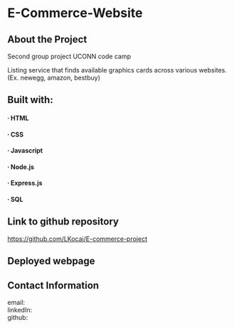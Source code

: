# E-Commerce-Website

## About the Project
Second group project UCONN code camp

Listing service that finds available graphics cards across various websites. (Ex. newegg, amazon, bestbuy)


## Built with:
#### ∙ HTML 
#### ∙ CSS 
#### ∙ Javascript
#### ∙ Node.js
#### ∙ Express.js
#### ∙ SQL

## Link to github repository
https://github.com/LKocaj/E-commerce-project

## Deployed webpage


## Contact Information

email: 
<br>
linkedIn: 
<br>
github: 

